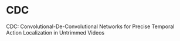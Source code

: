# CDC
CDC: Convolutional-De-Convolutional Networks for Precise Temporal Action Localization in Untrimmed Videos
